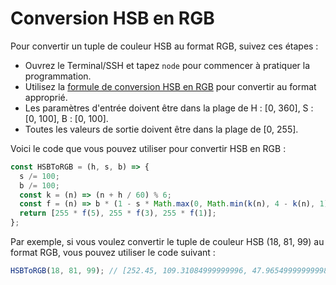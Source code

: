 # Conversion HSB en RGB

Pour convertir un tuple de couleur HSB au format RGB, suivez ces étapes :

- Ouvrez le Terminal/SSH et tapez `node` pour commencer à pratiquer la programmation.
- Utilisez la [formule de conversion HSB en RGB](https://en.wikipedia.org/wiki/HSL_and_HSV#HSV_to_RGB) pour convertir au format approprié.
- Les paramètres d'entrée doivent être dans la plage de H : [0, 360], S : [0, 100], B : [0, 100].
- Toutes les valeurs de sortie doivent être dans la plage de [0, 255].

Voici le code que vous pouvez utiliser pour convertir HSB en RGB :

```js
const HSBToRGB = (h, s, b) => {
  s /= 100;
  b /= 100;
  const k = (n) => (n + h / 60) % 6;
  const f = (n) => b * (1 - s * Math.max(0, Math.min(k(n), 4 - k(n), 1)));
  return [255 * f(5), 255 * f(3), 255 * f(1)];
};
```

Par exemple, si vous voulez convertir le tuple de couleur HSB (18, 81, 99) au format RGB, vous pouvez utiliser le code suivant :

```js
HSBToRGB(18, 81, 99); // [252.45, 109.31084999999996, 47.965499999999984]
```
